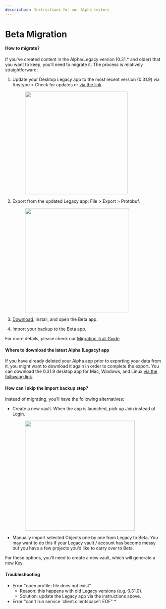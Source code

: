 ```yaml
---
description: Instructions for our Alpha testers
---
```


# Beta Migration

#### **How to migrate?**

If you’ve created content in the Alpha/Legacy version (0.31.\* and older) that you want to keep, you’ll need to migrate it. The process is relatively straightforward:

1.  Update your Desktop Legacy app to the most recent version (0.31.9) via Anytype > Check for updates or [via the link](https://download.anytype.io/?ref=migration\&platform=desktop).

    <div align="left"><figure><img src="../../../.gitbook/assets/Check updates.png" alt="" width="331"><figcaption></figcaption></figure></div>
2.  Export from the updated Legacy app: File > Export > Protobuf.

    <div align="left"><figure><img src="../../../.gitbook/assets/Anytype Export.gif" alt="" width="336"><figcaption></figcaption></figure></div>
3. [Download](https://download.anytype.io/), install, and open the Beta app.
4. Import your backup to the Beta app.

For more details, please check our [Migration Trail Guide](https://community.anytype.io/t/anytype-legacy-to-beta-migration-trail-guide/9274).

#### **Where to download the latest Alpha (Legacy) app**

If you have already deleted your Alpha app prior to exporting your data from it, you might want to download it again in order to complete the export. You can download the 0.31.9 desktop app for Mac, Windows, and Linux [via the following link](https://download.anytype.io/?ref=migration\&platform=desktop).

#### How can I skip the import backup step?

Instead of migrating, you’ll have the following alternatives:

*   Create a new vault. When the app is launched, pick up Join instead of Login.

    <div align="left"><figure><img src="../../../.gitbook/assets/Join Anytype.png" alt="" width="354"><figcaption></figcaption></figure></div>
* Manually import selected Objects one by one from Legacy to Beta. You may want to do this if your Legacy vault / account has become messy but you have a few projects you’d like to carry over to Beta.

For these options, you’ll need to create a new vault, which will generate a new Key.

#### Troubleshooting

* Error "open profile: file does not exist"
  * Reason: this happens with old Legacy versions (e.g. 0.31.0).
  * Solution: update the Legacy app via the instructions above.
* Error "can't run service 'client.clientspace': EOF" \*
